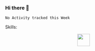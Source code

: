 ### Hi there 👋
<!--START_SECTION:waka-->
```text
No Activity tracked this Week
```
<!--END_SECTION:waka-->

Skills:
<p align="center">
<img src="https://cdn.jsdelivr.net/gh/devicons/devicon/icons/docker/docker-original-wordmark.svg" height="40"/>
</p>
